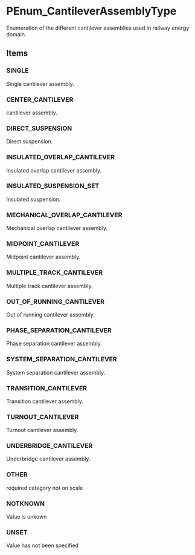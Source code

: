 # PEnum_CantileverAssemblyType

Enumeration of the different cantilever assemblies used in railway energy domain.<!-- end of definition -->

## Items

### SINGLE
Single cantilever assembly.

### CENTER_CANTILEVER
cantilever assembly.

### DIRECT_SUSPENSION
Direct suspension.

### INSULATED_OVERLAP_CANTILEVER
Insulated overlap cantilever assembly.

### INSULATED_SUSPENSION_SET
Insulated suspension.

### MECHANICAL_OVERLAP_CANTILEVER
Mechanical overlap cantilever assembly.

### MIDPOINT_CANTILEVER
Midpoint cantilever assembly.

### MULTIPLE_TRACK_CANTILEVER
Multiple track cantilever assembly.

### OUT_OF_RUNNING_CANTILEVER
Out of running cantilever assembly.

### PHASE_SEPARATION_CANTILEVER
Phase separation cantilever assembly.

### SYSTEM_SEPARATION_CANTILEVER
System separation cantilever assembly.

### TRANSITION_CANTILEVER
Transition cantilever assembly.

### TURNOUT_CANTILEVER
Turnout cantilever assembly.

### UNDERBRIDGE_CANTILEVER
Underbridge cantilever assembly.

### OTHER
required category not on scale

### NOTKNOWN
Value is unkown

### UNSET
Value has not been specified
